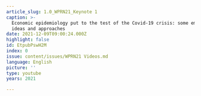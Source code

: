 ```yaml
---
article_slug: 1.0_WPRN21_Keynote 1
caption: >-
  Economic epidemiology put to the test of the Covid-19 crisis: some emerging
  ideas and approaches
date: 2021-12-09T09:00:24.000Z
highlight: false
id: EtpubPswH2M
index: 0
issue: content/issues/WPRN21 Videos.md
language: English
picture: ''
type: youtube
years: 2021

---
```

